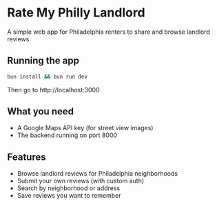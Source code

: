 # Rate My Philly Landlord

A simple web app for Philadelphia renters to share and browse landlord reviews.

## Running the app

```bash
bun install && bun run dev
```

Then go to http://localhost:3000

## What you need

- A Google Maps API key (for street view images)
- The backend running on port 8000

## Features

- Browse landlord reviews for Philadelphia neighborhoods
- Submit your own reviews (with custom auth)
- Search by neighborhood or address
- Save reviews you want to remember